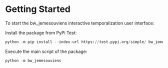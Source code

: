 # Getting Started

To start the bw_jemesouviens interactive temporalization user interface:

Install the package from PyPi Test:

```python
python -m pip install --index-url https://test.pypi.org/simple/ bw_jemesouviens
```

Execute the main script of the package:
```python
python -m bw_jemesouviens
```
